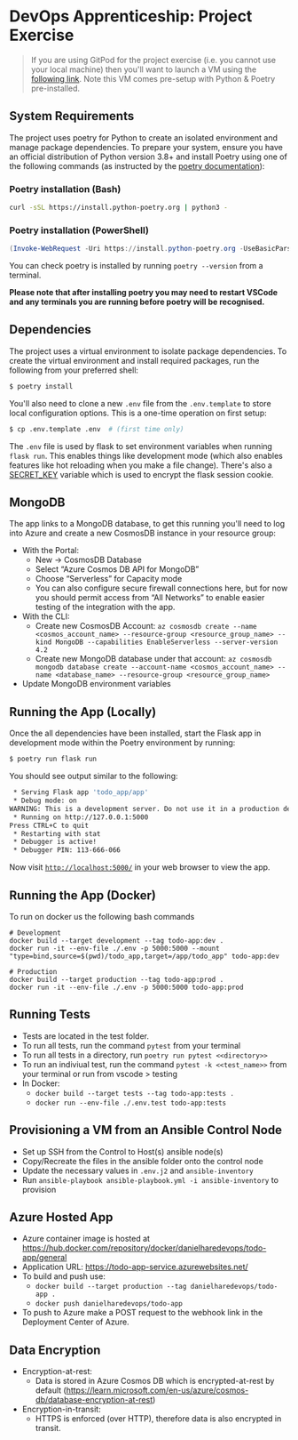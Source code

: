 # DevOps Apprenticeship: Project Exercise

> If you are using GitPod for the project exercise (i.e. you cannot use your local machine) then you'll want to launch a VM using the [following link](https://gitpod.io/#https://github.com/CorndelWithSoftwire/DevOps-Course-Starter). Note this VM comes pre-setup with Python & Poetry pre-installed.

## System Requirements

The project uses poetry for Python to create an isolated environment and manage package dependencies. To prepare your system, ensure you have an official distribution of Python version 3.8+ and install Poetry using one of the following commands (as instructed by the [poetry documentation](https://python-poetry.org/docs/#system-requirements)):

### Poetry installation (Bash)

```bash
curl -sSL https://install.python-poetry.org | python3 -
```

### Poetry installation (PowerShell)

```powershell
(Invoke-WebRequest -Uri https://install.python-poetry.org -UseBasicParsing).Content | py -
```

You can check poetry is installed by running `poetry --version` from a terminal.

**Please note that after installing poetry you may need to restart VSCode and any terminals you are running before poetry will be recognised.**

## Dependencies

The project uses a virtual environment to isolate package dependencies. To create the virtual environment and install required packages, run the following from your preferred shell:

```bash
$ poetry install
```

You'll also need to clone a new `.env` file from the `.env.template` to store local configuration options. This is a one-time operation on first setup:

```bash
$ cp .env.template .env  # (first time only)
```

The `.env` file is used by flask to set environment variables when running `flask run`. This enables things like development mode (which also enables features like hot reloading when you make a file change). There's also a [SECRET_KEY](https://flask.palletsprojects.com/en/2.3.x/config/#SECRET_KEY) variable which is used to encrypt the flask session cookie.

## MongoDB

The app links to a MongoDB database, to get this running you'll need to log into Azure and create a new CosmosDB instance in your resource group:

- With the Portal:
    - New -> CosmosDB Database
    - Select “Azure Cosmos DB API for MongoDB”
    - Choose “Serverless” for Capacity mode
    - You can also configure secure firewall connections here, but for now you should permit access from “All Networks” to enable easier testing of the integration with the app.
- With the CLI:
    - Create new CosmosDB Account: `az cosmosdb create --name <cosmos_account_name> --resource-group <resource_group_name> --kind MongoDB --capabilities EnableServerless --server-version 4.2`
    - Create new MongoDB database under that account: `az cosmosdb mongodb database create --account-name <cosmos_account_name> --name <database_name> --resource-group <resource_group_name>`
- Update MongoDB environment variables

## Running the App (Locally)

Once the all dependencies have been installed, start the Flask app in development mode within the Poetry environment by running:
```bash
$ poetry run flask run
```

You should see output similar to the following:
```bash
 * Serving Flask app 'todo_app/app'
 * Debug mode: on
WARNING: This is a development server. Do not use it in a production deployment. Use a production WSGI server instead.
 * Running on http://127.0.0.1:5000
Press CTRL+C to quit
 * Restarting with stat
 * Debugger is active!
 * Debugger PIN: 113-666-066
```
Now visit [`http://localhost:5000/`](http://localhost:5000/) in your web browser to view the app.

## Running the App (Docker)

To run on docker us the following bash commands
```
# Development
docker build --target development --tag todo-app:dev .
docker run -it --env-file ./.env -p 5000:5000 --mount "type=bind,source=$(pwd)/todo_app,target=/app/todo_app" todo-app:dev

# Production
docker build --target production --tag todo-app:prod .  
docker run -it --env-file ./.env -p 5000:5000 todo-app:prod
```

## Running Tests

- Tests are located in the test folder.
- To run all tests, run the command `pytest` from your terminal
- To run all tests in a directory, run `poetry run pytest <<directory>>`
- To run an indiviual test, run the command `pytest -k <<test_name>>` from your terminal or run from vscode > testing
- In Docker:
    - `docker build --target tests --tag todo-app:tests .`
    - `docker run --env-file ./.env.test todo-app:tests`

## Provisioning a VM from an Ansible Control Node

- Set up SSH from the Control to Host(s) ansible node(s)
- Copy/Recreate the files in the ansible folder onto the control node
- Update the necessary values in `.env.j2` and `ansible-inventory`
- Run `ansible-playbook ansible-playbook.yml -i ansible-inventory` to provision

## Azure Hosted App

- Azure container image is hosted at https://hub.docker.com/repository/docker/danielharedevops/todo-app/general
- Application URL: https://todo-app-service.azurewebsites.net/
- To build and push use:
    - `docker build --target production --tag danielharedevops/todo-app .`
    - `docker push danielharedevops/todo-app`
- To push to Azure make a POST request to the webhook link in the Deployment Center of Azure.

## Data Encryption

- Encryption-at-rest:
    - Data is stored in Azure Cosmos DB which is encrypted-at-rest by default (https://learn.microsoft.com/en-us/azure/cosmos-db/database-encryption-at-rest)
- Encryption-in-transit:
    - HTTPS is enforced (over HTTP), therefore data is also encrypted in transit.